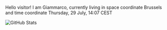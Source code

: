Hello visitor! I am Giammarco, currently living in space coordinate Brussels and time coordinate Thursday, 29 July, 14:07 CEST

![GitHub Stats](https://github-readme-stats.vercel.app/api?username=grcasanova)
